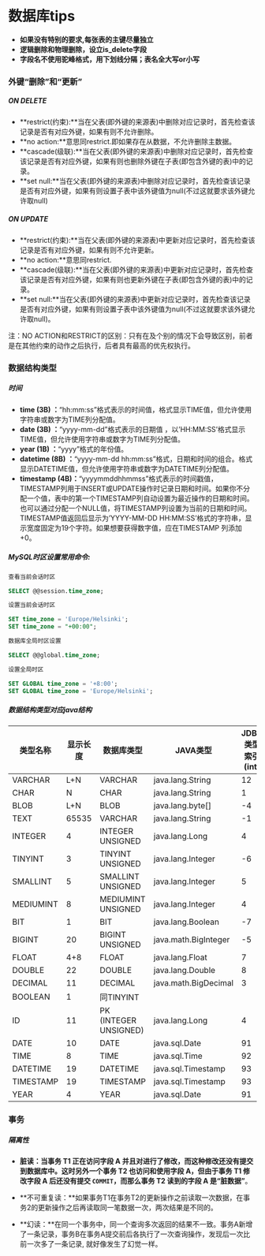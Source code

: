 # 数据库tips

- **如果没有特别的要求,每张表的主键尽量独立**
- **逻辑删除和物理删除，设立is_delete字段**
- **字段名不使用驼峰格式，用下划线分隔；表名全大写or小写**



### 外键“删除”和“更新”

##### ON DELETE

- **restrict(约束):**当在父表(即外键的来源表)中删除对应记录时，首先检查该记录是否有对应外键，如果有则不允许删除。
- **no action:**意思同restrict.即如果存在从数据，不允许删除主数据。
- **cascade(级联):**当在父表(即外键的来源表)中删除对应记录时，首先检查该记录是否有对应外键，如果有则也删除外键在子表(即包含外键的表)中的记录。
- **set null:**当在父表(即外键的来源表)中删除对应记录时，首先检查该记录是否有对应外键，如果有则设置子表中该外键值为null(不过这就要求该外键允许取null)

##### ON UPDATE

- **restrict(约束):**当在父表(即外键的来源表)中更新对应记录时，首先检查该记录是否有对应外键，如果有则不允许更新。
- **no action:**意思同restrict.
- **cascade(级联):**当在父表(即外键的来源表)中更新对应记录时，首先检查该记录是否有对应外键，如果有则也更新外键在子表(即包含外键的表)中的记录。
- **set null:**当在父表(即外键的来源表)中更新对应记录时，首先检查该记录是否有对应外键，如果有则设置子表中该外键值为null(不过这就要求该外键允许取null)。

注：NO ACTION和RESTRICT的区别：只有在及个别的情况下会导致区别，前者是在其他约束的动作之后执行，后者具有最高的优先权执行。

### 数据结构类型

##### 时间

- **time (3B) ：**“hh:mm:ss”格式表示的时间值，格式显示TIME值，但允许使用字符串或数字为TIME列分配值。
- **date (3B) ：**“yyyy-mm-dd”格式表示的日期值 ，以’HH:MM:SS’格式显示TIME值，但允许使用字符串或数字为TIME列分配值。
- **year (1B) ：**“yyyy”格式的年份值。
- **datetime (8B) ：**“yyyy-mm-dd hh:mm:ss”格式，日期和时间的组合。格式显示DATETIME值，但允许使用字符串或数字为DATETIME列分配值。
- **timestamp (4B)：**“yyyymmddhhmmss”格式表示的时间戳值，TIMESTAMP列用于INSERT或UPDATE操作时记录日期和时间。如果你不分配一个值，表中的第一个TIMESTAMP列自动设置为最近操作的日期和时间。也可以通过分配一个NULL值，将TIMESTAMP列设置为当前的日期和时间。TIMESTAMP值返回后显示为’YYYY-MM-DD HH:MM:SS’格式的字符串，显示宽度固定为19个字符。如果想要获得数字值，应在TIMESTAMP 列添加+0。

##### MySQL时区设置常用命令:

```sql
查看当前会话时区

SELECT @@session.time_zone;

设置当前会话时区

SET time_zone = 'Europe/Helsinki';
SET time_zone = "+00:00";

数据库全局时区设置

SELECT @@global.time_zone;

设置全局时区

SET GLOBAL time_zone = '+8:00';
SET GLOBAL time_zone = 'Europe/Helsinki';
```

##### 数据结构类型对应java结构

| 类型名称  | 显示长度 | 数据库类型            | JAVA类型             | JDBC类型索引(int) |
| --------- | -------- | --------------------- | -------------------- | ----------------- |
| VARCHAR   | L+N      | VARCHAR               | java.lang.String     | 12                |
| CHAR      | N        | CHAR                  | java.lang.String     | 1                 |
| BLOB      | L+N      | BLOB                  | java.lang.byte[]     | -4                |
| TEXT      | 65535    | VARCHAR               | java.lang.String     | -1                |
| INTEGER   | 4        | INTEGER UNSIGNED      | java.lang.Long       | 4                 |
| TINYINT   | 3        | TINYINT UNSIGNED      | java.lang.Integer    | -6                |
| SMALLINT  | 5        | SMALLINT UNSIGNED     | java.lang.Integer    | 5                 |
| MEDIUMINT | 8        | MEDIUMINT UNSIGNED    | java.lang.Integer    | 4                 |
| BIT       | 1        | BIT                   | java.lang.Boolean    | -7                |
| BIGINT    | 20       | BIGINT UNSIGNED       | java.math.BigInteger | -5                |
| FLOAT     | 4+8      | FLOAT                 | java.lang.Float      | 7                 |
| DOUBLE    | 22       | DOUBLE                | java.lang.Double     | 8                 |
| DECIMAL   | 11       | DECIMAL               | java.math.BigDecimal | 3                 |
| BOOLEAN   | 1        | 同TINYINT             |                      |                   |
| ID        | 11       | PK (INTEGER UNSIGNED) | java.lang.Long       | 4                 |
| DATE      | 10       | DATE                  | java.sql.Date        | 91                |
| TIME      | 8        | TIME                  | java.sql.Time        | 92                |
| DATETIME  | 19       | DATETIME              | java.sql.Timestamp   | 93                |
| TIMESTAMP | 19       | TIMESTAMP             | java.sql.Timestamp   | 93                |
| YEAR      | 4        | YEAR                  | java.sql.Date        | 91                |

### 事务

##### 隔离性

- **脏读：**当事务 T1 正在访问字段 A 并且对进行了修改，而这种修改还没有提交到数据库中。这时另外一个事务 T2 也访问和使用字段 A，但由于事务 T1 修改字段 A 后还没有提交 `COMMIT`，而那么事务 T2 读到的字段 A 是**“脏数据”**。

- **不可重复读：**如果事务T1在事务T2的更新操作之前读取一次数据，在事务2的更新操作之后再读取同一笔数据一次，两次结果是不同的。

- **幻读：**在同一个事务中，同一个查询多次返回的结果不一致。事务A新增了一条记录，事务B在事务A提交前后各执行了一次查询操作，发现后一次比前一次多了一条记录, 就好像发生了幻觉一样。

  
